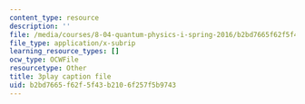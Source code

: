 ```yaml
---
content_type: resource
description: ''
file: /media/courses/8-04-quantum-physics-i-spring-2016/b2bd7665f62f5f43b2106f257f5b9743_VY-_xLxHQbA.vtt
file_type: application/x-subrip
learning_resource_types: []
ocw_type: OCWFile
resourcetype: Other
title: 3play caption file
uid: b2bd7665-f62f-5f43-b210-6f257f5b9743
---
```

